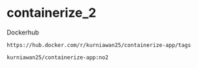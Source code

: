 # containerize_2

Dockerhub

`https://hub.docker.com/r/kurniawan25/containerize-app/tags`

`kurniawan25/containerize-app:no2` 

